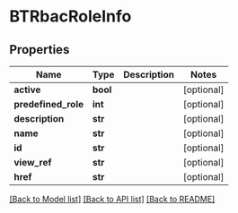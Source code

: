 # BTRbacRoleInfo

## Properties
Name | Type | Description | Notes
------------ | ------------- | ------------- | -------------
**active** | **bool** |  | [optional] 
**predefined_role** | **int** |  | [optional] 
**description** | **str** |  | [optional] 
**name** | **str** |  | [optional] 
**id** | **str** |  | [optional] 
**view_ref** | **str** |  | [optional] 
**href** | **str** |  | [optional] 

[[Back to Model list]](../README.md#documentation-for-models) [[Back to API list]](../README.md#documentation-for-api-endpoints) [[Back to README]](../README.md)


